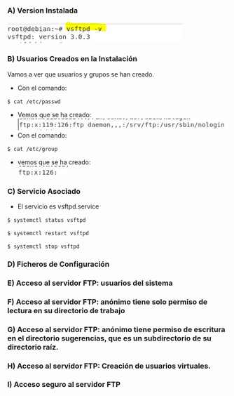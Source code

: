 ### A) Version Instalada
![imagen](imagenes/aversion.JPG) 
### B) Usuarios Creados en la Instalación
Vamos a ver que usuarios y grupos se han creado.
* Con el comando:  
```
$ cat /etc/passwd
```
* Vemos que se ha creado:  
![imagen](imagenes/usuario.jpg)  
* Con el comando:  
```
$ cat /etc/group
```
* vemos que se ha creado:  
![imagen](imagenes/grupo.jpg)  
### C) Servicio Asociado
* El servicio es vsftpd.service
```
$ systemctl status vsftpd
```
```
$ systemctl restart vsftpd
```
```
$ systemctl stop vsftpd
```
### D) Ficheros de Configuración
### E) Acceso al servidor FTP: usuarios del sistema
### F) Acceso al servidor FTP: anónimo tiene solo permiso de lectura en su directorio de trabajo
### G) Acceso al servidor FTP: anónimo tiene permiso de escritura en el directorio sugerencias, que es un subdirectorio de su directorio raíz.
### H) Acceso al servidor FTP: Creación de usuarios virtuales.
### I) Acceso seguro al servidor FTP
